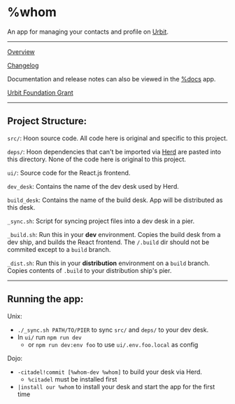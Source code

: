 # %whom

An app for managing your contacts and profile on [Urbit](https://urbit.org).

-----

[Overview](./src/doc/overview.udon)

[Changelog](./src/doc/changelog.udon)

Documentation and release notes can also be viewed in the [%docs](https://github.com/tinnus-napbus/docs-app) app.

[Urbit Foundation Grant](https://urbit.org/grants/whom)

-----
## Project Structure:

`src/`: Hoon source code. All code here is original and specific to this project.

`deps/`: Hoon dependencies that can't be imported via [Herd](./src/desk.herd) are pasted into this directory. None of the code here is original to this project.

`ui/`: Source code for the React.js frontend.

`dev_desk`: Contains the name of the dev desk used by Herd.

`build_desk`: Contains the name of the build desk. App will be distributed as this desk.

`_sync.sh`: Script for syncing project files into a dev desk in a pier.

`_build.sh`: Run this in your **dev** environment. Copies the build desk from a dev ship, and builds the React frontend. The `/.build` dir should not be commited except to a `build` branch.

`_dist.sh`: Run this in your **distribution** environment on a `build` branch. Copies contents of `.build` to your distribution ship's pier.

-----
## Running the app:

Unix:
* `./_sync.sh PATH/TO/PIER` to sync `src/` and `deps/` to your dev desk.
* In `ui/` run `npm run dev`
  * or `npm run dev:env foo` to use `ui/.env.foo.local` as config

Dojo:
* `-citadel!commit [%whom-dev %whom]` to build your desk via Herd.
  * `%citadel` must be installed first
* `|install our %whom` to install your desk and start the app for the first time

